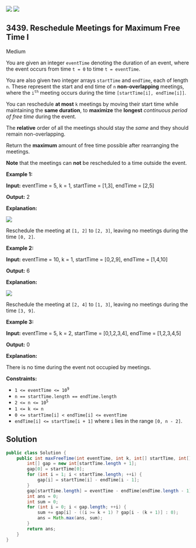 [![](https://img.shields.io/github/stars/javadev/LeetCode-in-Java?label=Stars&style=flat-square)](https://github.com/javadev/LeetCode-in-Java)
[![](https://img.shields.io/github/forks/javadev/LeetCode-in-Java?label=Fork%20me%20on%20GitHub%20&style=flat-square)](https://github.com/javadev/LeetCode-in-Java/fork)

## 3439\. Reschedule Meetings for Maximum Free Time I

Medium

You are given an integer `eventTime` denoting the duration of an event, where the event occurs from time `t = 0` to time `t = eventTime`.

You are also given two integer arrays `startTime` and `endTime`, each of length `n`. These represent the start and end time of `n` **non-overlapping** meetings, where the <code>i<sup>th</sup></code> meeting occurs during the time `[startTime[i], endTime[i]]`.

You can reschedule **at most** `k` meetings by moving their start time while maintaining the **same duration**, to **maximize** the **longest** _continuous period of free time_ during the event.

The **relative** order of all the meetings should stay the _same_ and they should remain non-overlapping.

Return the **maximum** amount of free time possible after rearranging the meetings.

**Note** that the meetings can **not** be rescheduled to a time outside the event.

**Example 1:**

**Input:** eventTime = 5, k = 1, startTime = [1,3], endTime = [2,5]

**Output:** 2

**Explanation:**

![](https://assets.leetcode.com/uploads/2024/12/21/example0_rescheduled.png)

Reschedule the meeting at `[1, 2]` to `[2, 3]`, leaving no meetings during the time `[0, 2]`.

**Example 2:**

**Input:** eventTime = 10, k = 1, startTime = [0,2,9], endTime = [1,4,10]

**Output:** 6

**Explanation:**

![](https://assets.leetcode.com/uploads/2024/12/21/example1_rescheduled.png)

Reschedule the meeting at `[2, 4]` to `[1, 3]`, leaving no meetings during the time `[3, 9]`.

**Example 3:**

**Input:** eventTime = 5, k = 2, startTime = [0,1,2,3,4], endTime = [1,2,3,4,5]

**Output:** 0

**Explanation:**

There is no time during the event not occupied by meetings.

**Constraints:**

*   <code>1 <= eventTime <= 10<sup>9</sup></code>
*   `n == startTime.length == endTime.length`
*   <code>2 <= n <= 10<sup>5</sup></code>
*   `1 <= k <= n`
*   `0 <= startTime[i] < endTime[i] <= eventTime`
*   `endTime[i] <= startTime[i + 1]` where `i` lies in the range `[0, n - 2]`.

## Solution

```java
public class Solution {
    public int maxFreeTime(int eventTime, int k, int[] startTime, int[] endTime) {
        int[] gap = new int[startTime.length + 1];
        gap[0] = startTime[0];
        for (int i = 1; i < startTime.length; ++i) {
            gap[i] = startTime[i] - endTime[i - 1];
        }
        gap[startTime.length] = eventTime - endTime[endTime.length - 1];
        int ans = 0;
        int sum = 0;
        for (int i = 0; i < gap.length; ++i) {
            sum += gap[i] - ((i >= k + 1) ? gap[i - (k + 1)] : 0);
            ans = Math.max(ans, sum);
        }
        return ans;
    }
}
```